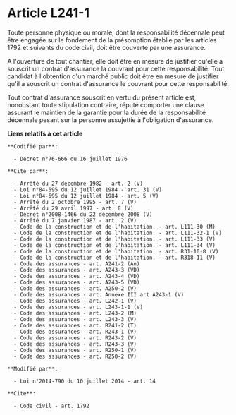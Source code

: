 # Article L241-1

Toute personne physique ou morale, dont la responsabilité décennale peut être engagée sur le fondement de la présomption
établie par les articles 1792 et suivants du code civil, doit être couverte par une assurance.

A l'ouverture de tout chantier, elle doit être en mesure de justifier qu'elle a souscrit un contrat d'assurance la couvrant
pour cette responsabilité. Tout candidat à l'obtention d'un marché public doit être en mesure de justifier qu'il a souscrit
un contrat d'assurance le couvrant pour cette responsabilité.

Tout contrat d'assurance souscrit en vertu du présent article est, nonobstant toute stipulation contraire, réputé comporter
une clause assurant le maintien de la garantie pour la durée de la responsabilité décennale pesant sur la personne assujettie
à l'obligation d'assurance.

**Liens relatifs à cet article**

	**Codifié par**:

	  - Décret n°76-666 du 16 juillet 1976

	**Cité par**:

	  - Arrêté du 27 décembre 1982 - art. 2 (V)
	  - Loi n°84-595 du 12 juillet 1984 - art. 31 (V)
	  - Loi n°84-595 du 12 juillet 1984 - art. 5 (V)
	  - Arrêté du 2 octobre 1995 - art. 7 (V)
	  - Arrêté du 29 avril 1997 - art. 8 (V)
	  - Décret n°2008-1466 du 22 décembre 2008 (V)
	  - Arrêté du 7 janvier 1987 - art. 2 (V)
	  - Code de la construction et de l'habitation. - art. L111-30 (M)
	  - Code de la construction et de l'habitation. - art. L111-32-1 (V)
	  - Code de la construction et de l'habitation. - art. L111-33 (V)
	  - Code de la construction et de l'habitation. - art. L111-34 (V)
	  - Code de la construction et de l'habitation. - art. R31-10-8 (V)
	  - Code de la construction et de l'habitation. - art. R318-11 (V)
	  - Code des assurances - art. A241-2 (An)
	  - Code des assurances - art. A243-3 (VD)
	  - Code des assurances - art. A243-4 (VD)
	  - Code des assurances - art. A243-5 (VD)
	  - Code des assurances - art. A250-2 (V)
	  - Code des assurances - art. Annexe III art A243-1 (V)
	  - Code des assurances - art. L242-1 (V)
	  - Code des assurances - art. L243-1-1 (V)
	  - Code des assurances - art. L243-2 (M)
	  - Code des assurances - art. L243-3 (V)
	  - Code des assurances - art. R241-2 (T)
	  - Code des assurances - art. R243-1 (V)
	  - Code des assurances - art. R243-2 (V)
	  - Code des assurances - art. R243-3 (V)
	  - Code des assurances - art. R250-1 (V)
	  - Code des assurances - art. R250-2 (V)

	**Modifié par**:

	  - Loi n°2014-790 du 10 juillet 2014 - art. 14

	**Cite**:

	  - Code civil - art. 1792

